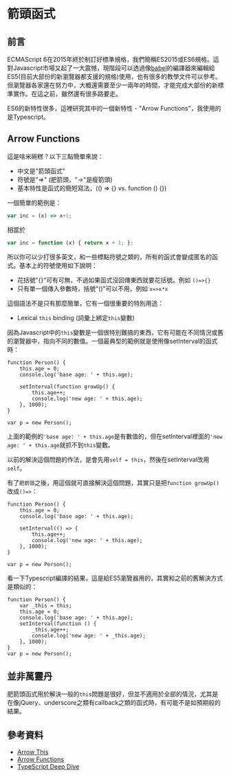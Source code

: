 # 箭頭函式

## 前言

ECMAScript 6在2015年終於制訂好標準規格，我們簡稱ES2015或ES6規格。這對Javascript市場又起了一大震憾，現階段可以透過像[babel](http://babeljs.io)的編譯器來編輯給ES5(目前大部份的新瀏覽器都支援的規格)使用，也有很多的教學文件可以參考。但瀏覽器各家還在努力中，大概還需要至少一兩年的時間，才能完成大部份的新標準實作。在這之前，雖然還有很多路要走。

ES6的新特性很多，這裡研究其中的一個新特性 - "Arrow Functions"，我使用的是Typescript。

## Arrow Functions

這是啥米碗糕？以下三點簡單來說：

- 中文是"箭頭函式"
- 符號是"=>" (肥箭頭，"->"是瘦箭頭)
- 基本特性是函式的簡短寫法，(() => {} vs. function () {})

一個簡單的範例是：

```ts
var inc = (x) => x+1;
```

相當於

```javascript
var inc = function (x) { return x + 1; };
```

所以你可以少打很多英文，和一些標點符號之類的，所有的函式會變成匿名的函式。基本上的符號使用如下說明：

- 花括號"{}"可有可無，不過如果函式沒回傳東西就要花括號。例如 `()=>{}`
- 只有單一個傳入參數時，括號"()"可以不用，例如 `x=>x*x`

這個語法不是只有那麼簡單，它有一個很重要的特別用途：

- Lexical `this` binding (詞彙上綁定`this`變數)

因為Javascript中的`this`變數是一個很特別難搞的東西，它有可能在不同情況或舊的瀏覽器中，指向不同的數值。一個最典型的範例就是使用像setInterval的函式時：

```
function Person() {
    this.age = 0;
    console.log('base age: ' + this.age);

    setInterval(function growUp() {
        this.age++;
        console.log('new age: ' + this.age);
    }, 1000);
}

var p = new Person();
```

上面的範例的`'base age: ' + this.age`是有數值的，但在setInterval裡面的`'new age: ' + this.age`就抓不到`this`變數。

以前的解決這個問題的作法，是會先用`self = this`，然後在setInterval改用`self`。

有了`肥箭頭`之後，用這個就可直接解決這個問題，其實只是把`function growUp()`改成`()=>`：

```
function Person() {
    this.age = 0;
    console.log('base age: ' + this.age);

    setInterval(() => {
        this.age++;
        console.log('new age: ' + this.age);
    }, 1000);
}

var p = new Person();
```

看一下Typescript編譯的結果，這是給ES5瀏覽器用的，其實和之前的舊解決方式是類似的：

```
function Person() {
    var _this = this;
    this.age = 0;
    console.log('base age: ' + this.age);
    setInterval(function () {
        _this.age++;
        console.log('new age: ' + _this.age);
    }, 1000);
}
var p = new Person();
```

## 並非萬靈丹

肥箭頭函式用於解決一般的`this`問題是很好，但並不適用於全部的情況，尤其是在像jQuery、underscore之類有callback之類的函式時，有可能不是如預期般的結果。

## 參考資料

- [Arrow This](http://blog.getify.com/arrow-this/)
- [Arrow Functions](https://github.com/getify/You-Dont-Know-JS/blob/master/es6%20&%20beyond/ch2.md#arrow-functions)
- [TypeScript Deep Dive](https://basarat.gitbooks.io/typescript/content/docs/arrow-functions.html)
